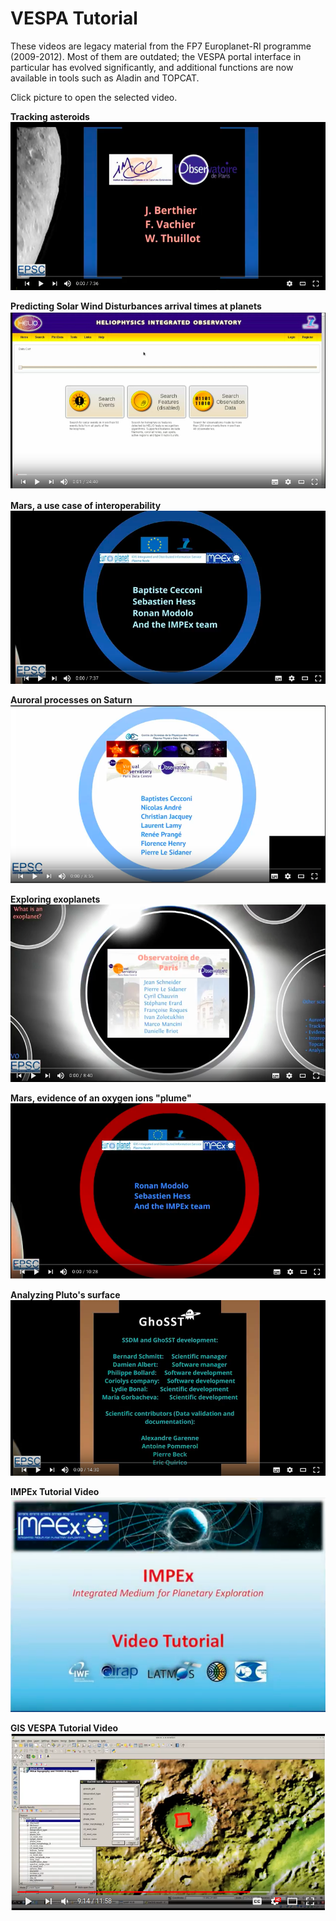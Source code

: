 # VESPA Tutorial

These videos are legacy material from the FP7 Europlanet-RI programme (2009-2012). Most of them are outdated; the VESPA portal interface in particular has evolved significantly, and additional functions are now available in tools such as Aladin and TOPCAT. 

Click picture to open the selected video.  

**Tracking asteroids**    
[![ScreenShot](https://raw.githubusercontent.com/epn-vespa/tutorials/refs/heads/master/misc/VESPA-Video-Tutorials/img/1_Tracking_asteroids.png)](https://youtu.be/eM45OHes1Cg?list=PLG15lzcA80vHJh666j3e5Kr0QczOv63pc)  

**Predicting Solar Wind Disturbances arrival times at planets**  
[![ScreenShot](https://raw.githubusercontent.com/epn-vespa/tutorials/refs/heads/master/misc/VESPA-Video-Tutorials/img/2_Predicting_Solar_Wind_Disturbances_arrival_times_at_planets.png)](https://youtu.be/N6IxgPFKOcA?list=PLG15lzcA80vHJh666j3e5Kr0QczOv63pc)  

**Mars, a use case of interoperability**  
[![ScreenShot](https://raw.githubusercontent.com/epn-vespa/tutorials/refs/heads/master/misc/VESPA-Video-Tutorials/img/3_Mars%2C%20a_use_case_of_interoperability.png)](https://youtu.be/HiSylVOtaKM?list=PLG15lzcA80vHJh666j3e5Kr0QczOv63pc)

**Auroral processes on Saturn**  
[![ScreenShot](https://raw.githubusercontent.com/epn-vespa/tutorials/refs/heads/master/misc/VESPA-Video-Tutorials/img/4_Auroral_processes_on_Saturn.png)](https://youtu.be/PNL7UcdO4yQ?list=PLG15lzcA80vHJh666j3e5Kr0QczOv63pc)  

**Exploring exoplanets**  
[![ScreenShot](https://raw.githubusercontent.com/epn-vespa/tutorials/refs/heads/master/misc/VESPA-Video-Tutorials/img/5_Exploring_exo.png)](https://youtu.be/ypOBwrXT7mc?list=PLG15lzcA80vHJh666j3e5Kr0QczOv63pc)  

**Mars, evidence of an oxygen ions "plume"**  
[![ScreenShot](https://raw.githubusercontent.com/epn-vespa/tutorials/refs/heads/master/misc/VESPA-Video-Tutorials/img/6_Mars%2Cevidence_of_an_oxygen_ions%22plume%22.png)](https://youtu.be/4ekOyAvIh_Q?list=PLG15lzcA80vHJh666j3e5Kr0QczOv63pc)

**Analyzing Pluto's surface**  
[![ScreenShot](https://raw.githubusercontent.com/epn-vespa/tutorials/refs/heads/master/misc/VESPA-Video-Tutorials/img/7_Analyzing_Pluto_Surface.png)](https://youtu.be/I4lRFQqOhQs?list=PLG15lzcA80vHJh666j3e5Kr0QczOv63pc)

**IMPEx Tutorial Video**  
[![ScreenShot](https://raw.githubusercontent.com/epn-vespa/tutorials/refs/heads/master/misc/VESPA-Video-Tutorials/img/Video_Tutorial_Cover.png)](http://youtu.be/vt5fpE0bzSY)  

**GIS VESPA Tutorial Video**
[![ScreenShot](https://raw.githubusercontent.com/epn-vespa/tutorials/refs/heads/master/misc/VESPA-Video-Tutorials/img/GIS-VESPATutorial.png)](https://www.youtube.com/watch?v=Jlso7MkdwYs)
